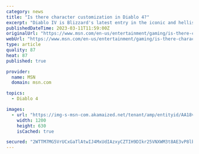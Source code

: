 ```yaml
---
category: news
title: "Is there character customization in Diablo 4?"
excerpt: "Diablo IV is Blizzard's latest entry in the iconic and hellish action RPG series. Fans will find familiar mechanics such as fighting demons, selecting a class, and creating a character. You can dive ..."
publishedDateTime: 2023-03-11T11:59:00Z
originalUrl: "https://www.msn.com/en-us/entertainment/gaming/is-there-character-customization-in-diablo-4/ar-AA18vsCf"
webUrl: "https://www.msn.com/en-us/entertainment/gaming/is-there-character-customization-in-diablo-4/ar-AA18vsCf"
type: article
quality: 87
heat: 87
published: true

provider:
  name: MSN
  domain: msn.com

topics:
  - Diablo 4

images:
  - url: "https://img-s-msn-com.akamaized.net/tenant/amp/entityid/AA18vCG6.img?h=630&w=1200&m=6&q=60&o=t&l=f&f=jpg&x=638&y=279"
    width: 1200
    height: 630
    isCached: true

secured: "2WTTM7MG5VrUCxGaTlAtwIJ4MxUdIAzxyCZTIH9DIkr25VNXWM3t8AE3vP8lbfGq3M3YhU5F8jXGTa6IVN95uW4AFtmP7ZtBIJxnwWjM17jvSScTC4xtajW6rTBK6Bcq8jUMWW2eIgbwHAkbEk7HWn527xx+ulM+E86+UqKP7GqP5ub8kTfbG7uO3fHvR2/sEj1JbvoiLMHOtdYfENhW9AoidfgXTy4ZbC3PvWZaIF+vldxr3YP2UKxz7i84g/5yMFAWZbN2kT7I4tmg7n6N1+j/gx+mEMCZkNSWbHufD7Q32OZ8pRCfGveg2sTdK6jr15920tN3cJpp5b1bIi06ikLs311S7yMKqHjDBNhQ6QM=;ddTXybB6yVT6MWAFlcC5BA=="
---
```


